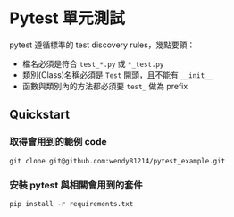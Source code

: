 # Pytest 單元測試
pytest 遵循標準的 test discovery rules，幾點要領：
- 檔名必須是符合 `test_*.py` 或 `*_test.py`
- 類別(Class)名稱必須是 `Test` 開頭，且不能有 `__init__`
- 函數與類別內的方法都必須要 `test_` 做為 prefix

## Quickstart
### 取得會用到的範例 code
```shell
git clone git@github.com:wendy81214/pytest_example.git
```
### 安裝 pytest 與相關會用到的套件
```shell
pip install -r requirements.txt
```
